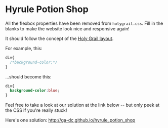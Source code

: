 # Hyrule Potion Shop

All the flexbox properties have been removed from `holygrail.css`. Fill in the blanks to make the website look nice and responsive again!

It should follow the concept of the [Holy Grail layout](https://mdn.mozillademos.org/files/3760/HolyGrailLayout.png).

For example, this:

```css
div{
  /*background-color:*/
}
```

...should become this:

```css
div{
  background-color:blue;
}
```

Feel free to take a look at our solution at the link below -- but only peek at the CSS if you're really stuck!

Here's one solution: http://ga-dc.github.io/hyrule_potion_shop
